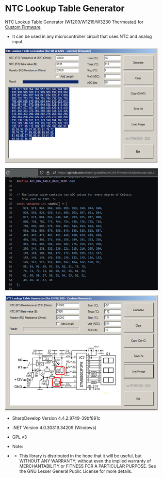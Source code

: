 # NTC Lookup Table Generator
NTC Lookup Table Generator (W1209/W1219/W3230 Thermostat) for [Custom Firmware](https://github.com/rtek1000/W1209-firmware-modified)
- It can be used in any microcontroller circuit that uses NTC and analog input.

![image](https://github.com/rtek1000/NTC_Lookup_Table_Generator/blob/main/Img/Image_1.png)

![image](https://github.com/rtek1000/NTC_Lookup_Table_Generator/blob/main/Img/Image2.png)

![image](https://github.com/rtek1000/NTC_Lookup_Table_Generator/blob/main/Img/Image3.png)

- SharpDevelop Version  4.4.2.9749-39bf891c
- .NET Version          4.0.30319.34209 (Windows)
- GPL v3

- Note:
- - This library is distributed in the hope that it will be useful, but WITHOUT ANY WARRANTY; without even the implied warranty of MERCHANTABILITY or FITNESS FOR A PARTICULAR PURPOSE. See the GNU Lesser General Public License for more details.
